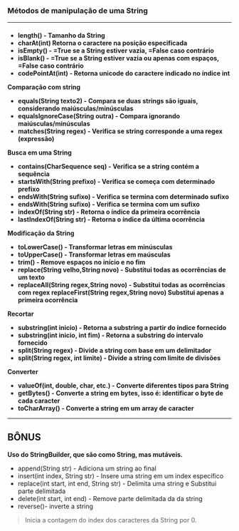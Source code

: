 ### Métodos de manipulação de uma String

---
<h4>

- length() - Tamanho da String
- charAt(int)	Retorna o caractere na posição especificada
- isEmpty() - =True se a String estiver vazia, =False caso contrário
- isBlank() - =True se a String estiver vazia ou apenas com espaços, =False caso contrário
- codePointAt(int) - Retorna unicode do caractere indicado no índice int

Comparação com string
- equals(String texto2) - Compara se duas strings são iguais, considerando maiúsculas/minúsculas
- equalsIgnoreCase(String outra) - Compara ignorando maiúsculas/minúsculas
- matches(String regex) - Verifica se string corresponde a uma regex (expressão)


Busca em uma String
- contains(CharSequence seq) - Verifica se a string contém a sequência
- startsWith(String prefixo) - Verifica se começa com determinado prefixo
- endsWith(String sufixo) - Verifica se termina com determinado sufixo
- endsWith(String sufixo) - Verifica se termina com um sufixo
- indexOf(String str) - Retorna o índice da primeira ocorrência
- lastIndexOf(String str) - Retorna o índice da última ocorrência

Modificação da String
- toLowerCase() - Transformar letras em minúsculas
- toUpperCase() - Transformar letras em maúsculas
- trim() - Remove espaços no início e no fim
- replace(String velho,String novo) - Substitui todas as ocorrências de um texto
- replaceAll(String regex,String novo) - Substitui todas as ocorrências com regex
  replaceFirst(String regex,String novo)	Substitui apenas a primeira ocorrência

Recortar
- substring(int inicio) - Retorna a substring a partir do índice fornecido
- substring(int inicio, int fim) - Retorna a substring do intervalo fornecido
- split(String regex) - Divide a string com base em um delimitador
- split(String regex, int limite) - Divide a string com limite de divisões

Converter
- valueOf(int, double, char, etc.) - Converte diferentes tipos para String
- getBytes() - Converte a string em bytes, isso é: identificar o byte de cada caracter
- toCharArray() - Converte a string em um array de caracter
---
</h4>

## BÔNUS

**Uso do StringBuilder, que são como String, mas mutáveis.**
- append(String str) - Adiciona um string ao final
- insert(int index, String str) - Insere uma string em um index específico
- replace(int start, int end, String str) - Delimita uma string e Substitui parte delimitada
- delete(int start, int end) - Remove parte delimitada da da string
- reverse()- inverte a string


>  Inicia a contagem do index dos caracteres da String por 0.